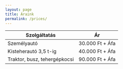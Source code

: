 ```yaml
---
layout: page
title: Áraink
permalink: /prices/
---
```


| Szolgáltatás                 | Ár                |
|------------------------------|-------------------|
| Személyautó                  | 30.000 Ft + Áfa   |
| Kisteherautó 3,5 t-ig        | 40.000 Ft + Áfa   |
| Traktor, busz, tehergépkocsi | 90.000 Ft + Áfa   |